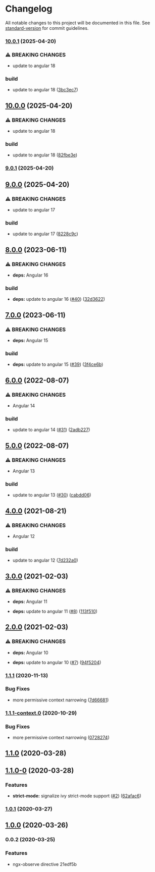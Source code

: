 # Changelog

All notable changes to this project will be documented in this file. See [standard-version](https://github.com/conventional-changelog/standard-version) for commit guidelines.

### [10.0.1](https://github.com/nilsmehlhorn/ngx-observe/compare/v9.0.1...v10.0.1) (2025-04-20)


### ⚠ BREAKING CHANGES

* update to angular 18

### build

* update to angular 18 ([3bc3ec7](https://github.com/nilsmehlhorn/ngx-observe/commit/3bc3ec76058f582490a7e45f6088f05078265abe))

## [10.0.0](https://github.com/nilsmehlhorn/ngx-observe/compare/v9.0.0...v10.0.0) (2025-04-20)


### ⚠ BREAKING CHANGES

* update to angular 18

### build

* update to angular 18 ([82fbe3e](https://github.com/nilsmehlhorn/ngx-observe/commit/82fbe3e806850203d5fb025d4ee8ec3e2a11a60a))

### [9.0.1](https://github.com/nilsmehlhorn/ngx-observe/compare/v9.0.0...v9.0.1) (2025-04-20)

## [9.0.0](https://github.com/nilsmehlhorn/ngx-observe/compare/v8.0.0...v9.0.0) (2025-04-20)


### ⚠ BREAKING CHANGES

* update to angular 17

### build

* update to angular 17 ([8228c9c](https://github.com/nilsmehlhorn/ngx-observe/commit/8228c9c9e3781c99d27837829e8c4042ecc8d30a))

## [8.0.0](https://github.com/nilsmehlhorn/ngx-observe/compare/v7.0.0...v8.0.0) (2023-06-11)


### ⚠ BREAKING CHANGES

* **deps:** Angular 16

### build

* **deps:** update to angular 16 ([#40](https://github.com/nilsmehlhorn/ngx-observe/issues/40)) ([32d3622](https://github.com/nilsmehlhorn/ngx-observe/commit/32d36228be58032a1ab1d334e58748f5c436cfaf))

## [7.0.0](https://github.com/nilsmehlhorn/ngx-observe/compare/v6.0.0...v7.0.0) (2023-06-11)


### ⚠ BREAKING CHANGES

* **deps:** Angular 15

### build

* **deps:** update to angular 15 ([#39](https://github.com/nilsmehlhorn/ngx-observe/issues/39)) ([3f4ce6b](https://github.com/nilsmehlhorn/ngx-observe/commit/3f4ce6bf8862b01597aff0af45e33db1f75b077c))

## [6.0.0](https://github.com/nilsmehlhorn/ngx-observe/compare/v5.0.0...v6.0.0) (2022-08-07)


### ⚠ BREAKING CHANGES

* Angular 14

### build

* update to angular 14 ([#31](https://github.com/nilsmehlhorn/ngx-observe/issues/31)) ([2adb227](https://github.com/nilsmehlhorn/ngx-observe/commit/2adb227bef2e4e3e6db9485a4fc69a9d64d08f12))

## [5.0.0](https://github.com/nilsmehlhorn/ngx-observe/compare/v4.0.0...v5.0.0) (2022-08-07)


### ⚠ BREAKING CHANGES

* Angular 13

### build

* update to angular 13 ([#30](https://github.com/nilsmehlhorn/ngx-observe/issues/30)) ([cabdd06](https://github.com/nilsmehlhorn/ngx-observe/commit/cabdd0643075fd2317150888da76d28b4ea72673))

## [4.0.0](https://github.com/nilsmehlhorn/ngx-observe/compare/v3.0.0...v4.0.0) (2021-08-21)


### ⚠ BREAKING CHANGES

* Angular 12

### build

* update to angular 12 ([7d232a0](https://github.com/nilsmehlhorn/ngx-observe/commit/7d232a0e58c7257e11735875202dcb5376e6dbb6))

## [3.0.0](https://github.com/nilsmehlhorn/ngx-observe/compare/v2.0.0...v3.0.0) (2021-02-03)


### ⚠ BREAKING CHANGES

* **deps:** Angular 11

* **deps:** update to angular 11 ([#8](https://github.com/nilsmehlhorn/ngx-observe/issues/8)) ([113f510](https://github.com/nilsmehlhorn/ngx-observe/commit/113f510c08cb93d1f42c2d5b0a074d27080f2331))

## [2.0.0](https://github.com/nilsmehlhorn/ngx-observe/compare/v1.1.1...v2.0.0) (2021-02-03)


### ⚠ BREAKING CHANGES

* **deps:** Angular 10

* **deps:** update to angular 10 ([#7](https://github.com/nilsmehlhorn/ngx-observe/issues/7)) ([94f5204](https://github.com/nilsmehlhorn/ngx-observe/commit/94f52043bb7c9ed8921fb7dab150922fdfdf0f26))

### [1.1.1](https://github.com/nilsmehlhorn/ngx-observe/compare/v1.1.0...v1.1.1) (2020-11-13)


### Bug Fixes

* more permissive context narrowing ([7d66681](https://github.com/nilsmehlhorn/ngx-observe/commit/7d666814e0c83dc71d1605047641ba36fc983392))

### [1.1.1-context.0](https://github.com/nilsmehlhorn/ngx-observe/compare/v1.1.0...v1.1.1-context.0) (2020-10-29)


### Bug Fixes

* more permissive context narrowing ([0728274](https://github.com/nilsmehlhorn/ngx-observe/commit/0728274ad29abcdefa0f598fc69e9d9236458431))

## [1.1.0](https://github.com/nilsmehlhorn/ngx-observe/compare/v1.1.0-0...v1.1.0) (2020-03-28)

## [1.1.0-0](https://github.com/nilsmehlhorn/ngx-observe/compare/v1.0.1...v1.1.0-0) (2020-03-28)


### Features

* **strict-mode:** signalize ivy strict-mode support ([#2](https://github.com/nilsmehlhorn/ngx-observe/issues/2)) ([62afac6](https://github.com/nilsmehlhorn/ngx-observe/commit/62afac6edf21454cf2a2746a4ea5d284a2d56120))

### [1.0.1](https://github.com/nilsmehlhorn/ngx-observe/compare/v1.0.0...v1.0.1) (2020-03-27)

## [1.0.0](https://github.com/nilsmehlhorn/ngx-observe/compare/v0.0.2...v1.0.0) (2020-03-26)

### 0.0.2 (2020-03-25)


### Features

* ngx-observe directive 21edf5b
